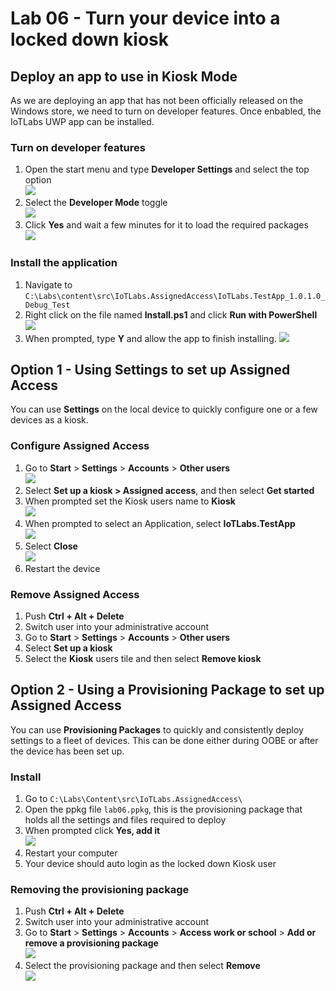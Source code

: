 # Lab 06 - Turn your device into a locked down kiosk

## Deploy an app to use in Kiosk Mode
As we are deploying an app that has not been officially released on the Windows store, we need to turn on developer features. Once enbabled, the IoTLabs UWP app can be installed.

### Turn on developer features
1. Open the start menu and type **Developer Settings** and select the top option\
![](./media/lab06/developer-start.png)
2. Select the **Developer Mode** toggle\
![](./media/lab06/developer-mode-selected.png)
3. Click **Yes** and wait a few minutes for it to load the required packages\
![](./media/lab06/developer-mode.png)

### Install the application
1. Navigate to `C:\Labs\content\src\IoTLabs.AssignedAccess\IoTLabs.TestApp_1.0.1.0_Debug_Test`
2. Right click on the file named **Install.ps1** and click **Run with PowerShell**\
![](./media/lab06/install-app.png)
3. When prompted, type **Y** and allow the app to finish installing.
![](./media/lab06/installed-app.png)


## Option 1 - Using Settings to set up Assigned Access

You can use **Settings** on the local device to quickly configure one or a few devices as a kiosk. 

### Configure Assigned Access
1.  Go to **Start** > **Settings** > **Accounts** > **Other users**\
![](./media/lab06/assigned-access.jpg)
2.  Select **Set up a kiosk > Assigned access**, and then select **Get started**
3.  When prompted set the Kiosk users name to **Kiosk**\
![](./media/lab06/setting-up-kiosk.jpg)
4.  When prompted to select an Application, select **IoTLabs.TestApp**\
![](./media/lab06/select-app.jpg)
5.  Select **Close**\
![](./media/lab06/kiosk-done.jpg)
6.  Restart the device

### Remove Assigned Access
1. Push **Ctrl + Alt + Delete**
2. Switch user into your administrative account
3. Go to **Start** > **Settings** > **Accounts** > **Other users**
4. Select **Set up a kiosk**
3. Select the **Kiosk** users tile and then select **Remove kiosk**

## Option 2 - Using a Provisioning Package to set up Assigned Access

You can use **Provisioning Packages** to quickly and consistently deploy settings to a fleet of devices. This can be done either during OOBE or after the device has been set up.

### Install

1. Go to `C:\Labs\Content\src\IoTLabs.AssignedAccess\`
2. Open the ppkg file `lab06.ppkg`, this is the provisioning package that holds all the settings and files required to deploy
3. When prompted click **Yes, add it**\
![](./media/lab06/add-package.jpg)
4. Restart your computer
5. Your device should auto login as the locked down Kiosk user

### Removing the provisioning package 

1. Push **Ctrl + Alt + Delete**
2. Switch user into your administrative account
3. Go to **Start** > **Settings** > **Accounts** > **Access work or school** > **Add or remove a provisioning package**\
![](./media/lab06/add-remove-package.jpg)
4. Select the provisioning package and then select **Remove**\
![](./media/lab06/remove-package.jpg)
